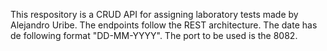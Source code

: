 This respository is a CRUD API for assigning laboratory tests made by Alejandro Uribe.
The endpoints follow the REST architecture.
The date has de following format "DD-MM-YYYY".
The port to be used is the 8082.
